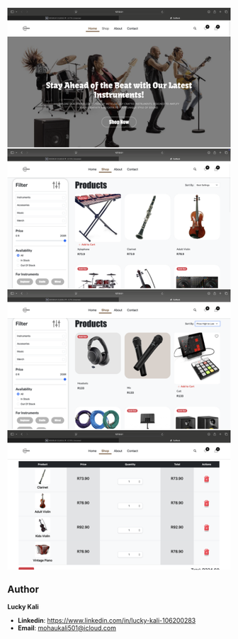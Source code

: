 ![image alt](https://github.com/mrblueofficial/Music-Instrument-E-commerce-website/blob/master/homeP.png)
![image alt](https://github.com/mrblueofficial/Music-Instrument-E-commerce-website/blob/master/shop.png)
![image alt](https://github.com/mrblueofficial/Music-Instrument-E-commerce-website/blob/master/photo.png)
![image alt](https://github.com/mrblueofficial/Music-Instrument-E-commerce-website/blob/master/checkout.png)

## Author
**Lucky Kali**
- **Linkedin**: https://www.linkedin.com/in/lucky-kali-106200283
- **Email**: mohaukali501@icloud.com
